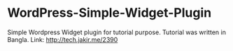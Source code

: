 # WordPress-Simple-Widget-Plugin
Simple Wordpress Widget plugin for tutorial purpose. Tutorial was written in Bangla. Link: http://tech.jakir.me/2390
